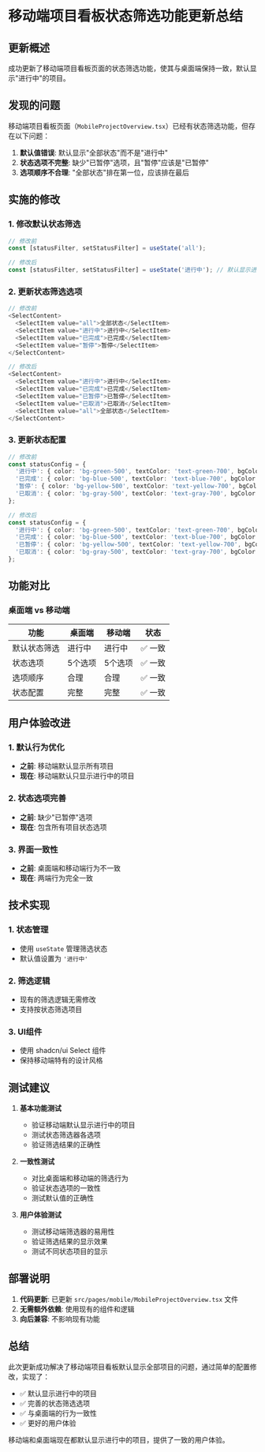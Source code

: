 # 移动端项目看板状态筛选功能更新总结

## 更新概述

成功更新了移动端项目看板页面的状态筛选功能，使其与桌面端保持一致，默认显示"进行中"的项目。

## 发现的问题

移动端项目看板页面（`MobileProjectOverview.tsx`）已经有状态筛选功能，但存在以下问题：
1. **默认值错误**: 默认显示"全部状态"而不是"进行中"
2. **状态选项不完整**: 缺少"已暂停"选项，且"暂停"应该是"已暂停"
3. **选项顺序不合理**: "全部状态"排在第一位，应该排在最后

## 实施的修改

### 1. 修改默认状态筛选
```typescript
// 修改前
const [statusFilter, setStatusFilter] = useState('all');

// 修改后  
const [statusFilter, setStatusFilter] = useState('进行中'); // 默认显示进行中的项目
```

### 2. 更新状态筛选选项
```typescript
// 修改前
<SelectContent>
  <SelectItem value="all">全部状态</SelectItem>
  <SelectItem value="进行中">进行中</SelectItem>
  <SelectItem value="已完成">已完成</SelectItem>
  <SelectItem value="暂停">暂停</SelectItem>
</SelectContent>

// 修改后
<SelectContent>
  <SelectItem value="进行中">进行中</SelectItem>
  <SelectItem value="已完成">已完成</SelectItem>
  <SelectItem value="已暂停">已暂停</SelectItem>
  <SelectItem value="已取消">已取消</SelectItem>
  <SelectItem value="all">全部状态</SelectItem>
</SelectContent>
```

### 3. 更新状态配置
```typescript
// 修改前
const statusConfig = {
  '进行中': { color: 'bg-green-500', textColor: 'text-green-700', bgColor: 'bg-green-50', label: '进行中' },
  '已完成': { color: 'bg-blue-500', textColor: 'text-blue-700', bgColor: 'bg-blue-50', label: '已完成' },
  '暂停': { color: 'bg-yellow-500', textColor: 'text-yellow-700', bgColor: 'bg-yellow-50', label: '暂停' },
  '已取消': { color: 'bg-gray-500', textColor: 'text-gray-700', bgColor: 'bg-gray-50', label: '已取消' }
};

// 修改后
const statusConfig = {
  '进行中': { color: 'bg-green-500', textColor: 'text-green-700', bgColor: 'bg-green-50', label: '进行中' },
  '已完成': { color: 'bg-blue-500', textColor: 'text-blue-700', bgColor: 'bg-blue-50', label: '已完成' },
  '已暂停': { color: 'bg-yellow-500', textColor: 'text-yellow-700', bgColor: 'bg-yellow-50', label: '已暂停' },
  '已取消': { color: 'bg-gray-500', textColor: 'text-gray-700', bgColor: 'bg-gray-50', label: '已取消' }
};
```

## 功能对比

### 桌面端 vs 移动端
| 功能 | 桌面端 | 移动端 | 状态 |
|------|--------|--------|------|
| 默认状态筛选 | 进行中 | 进行中 | ✅ 一致 |
| 状态选项 | 5个选项 | 5个选项 | ✅ 一致 |
| 选项顺序 | 合理 | 合理 | ✅ 一致 |
| 状态配置 | 完整 | 完整 | ✅ 一致 |

## 用户体验改进

### 1. 默认行为优化
- **之前**: 移动端默认显示所有项目
- **现在**: 移动端默认只显示进行中的项目

### 2. 状态选项完善
- **之前**: 缺少"已暂停"选项
- **现在**: 包含所有项目状态选项

### 3. 界面一致性
- **之前**: 桌面端和移动端行为不一致
- **现在**: 两端行为完全一致

## 技术实现

### 1. 状态管理
- 使用 `useState` 管理筛选状态
- 默认值设置为 `'进行中'`

### 2. 筛选逻辑
- 现有的筛选逻辑无需修改
- 支持按状态筛选项目

### 3. UI组件
- 使用 shadcn/ui Select 组件
- 保持移动端特有的设计风格

## 测试建议

1. **基本功能测试**
   - 验证移动端默认显示进行中的项目
   - 测试状态筛选器各选项
   - 验证筛选结果的正确性

2. **一致性测试**
   - 对比桌面端和移动端的筛选行为
   - 验证状态选项的一致性
   - 测试默认值的正确性

3. **用户体验测试**
   - 测试移动端筛选器的易用性
   - 验证筛选结果的显示效果
   - 测试不同状态项目的显示

## 部署说明

1. **代码更新**: 已更新 `src/pages/mobile/MobileProjectOverview.tsx` 文件
2. **无需额外依赖**: 使用现有的组件和逻辑
3. **向后兼容**: 不影响现有功能

## 总结

此次更新成功解决了移动端项目看板默认显示全部项目的问题，通过简单的配置修改，实现了：

- ✅ 默认显示进行中的项目
- ✅ 完善的状态筛选选项
- ✅ 与桌面端的行为一致性
- ✅ 更好的用户体验

移动端和桌面端现在都默认显示进行中的项目，提供了一致的用户体验。
